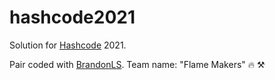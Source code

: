 # hashcode2021

Solution for [Hashcode](https://codingcompetitions.withgoogle.com/hashcode) 2021.

Pair coded with [BrandonLS](https://github.com/BrandonLS). Team name: "Flame Makers" :fire: :hammer_and_pick: